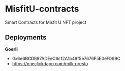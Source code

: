 # MisfitU-contracts
Smart Contracts for Misfit U NFT project

## Deployments
**Goerli**
- 0x6e6BCDB87ADEeC6cf2A1b48f5e7676F5E0eF099C
- https://oneclickdapp.com/milk-presto
